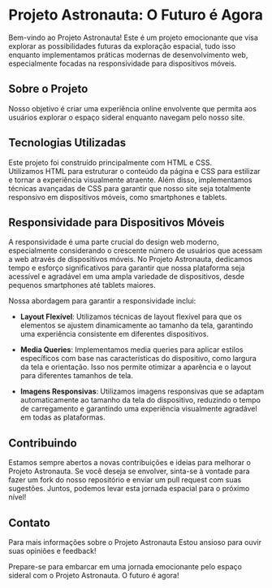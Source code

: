 # Projeto Astronauta: O Futuro é Agora

Bem-vindo ao Projeto Astronauta! Este é um projeto emocionante que visa explorar as possibilidades futuras da exploração espacial, tudo isso enquanto implementamos práticas modernas de desenvolvimento web, especialmente focadas na responsividade para dispositivos móveis.

## Sobre o Projeto

Nosso objetivo é criar uma experiência online envolvente que permita aos usuários explorar o espaço sideral enquanto navegam pelo nosso site.

## Tecnologias Utilizadas

Este projeto foi construído principalmente com HTML e CSS. <br>Utilizamos HTML para estruturar o conteúdo da página e CSS para estilizar e tornar a experiência visualmente atraente. Além disso, implementamos técnicas avançadas de CSS para garantir que nosso site seja totalmente responsivo em dispositivos móveis, como smartphones e tablets.

## Responsividade para Dispositivos Móveis

A responsividade é uma parte crucial do design web moderno, especialmente considerando o crescente número de usuários que acessam a web através de dispositivos móveis. No Projeto Astronauta, dedicamos tempo e esforço significativos para garantir que nossa plataforma seja acessível e agradável em uma ampla variedade de dispositivos, desde pequenos smartphones até tablets maiores.

Nossa abordagem para garantir a responsividade inclui:

- **Layout Flexível**: Utilizamos técnicas de layout flexível para que os elementos se ajustem dinamicamente ao tamanho da tela, garantindo uma experiência consistente em diferentes dispositivos.

- **Media Queries**: Implementamos media queries para aplicar estilos específicos com base nas características do dispositivo, como largura da tela e orientação. Isso nos permite otimizar a aparência e o layout para diferentes tamanhos de tela.

- **Imagens Responsivas**: Utilizamos imagens responsivas que se adaptam automaticamente ao tamanho da tela do dispositivo, reduzindo o tempo de carregamento e garantindo uma experiência visualmente agradável em todas as plataformas.

## Contribuindo

Estamos sempre abertos a novas contribuições e ideias para melhorar o Projeto Astronauta. Se você deseja se envolver, sinta-se à vontade para fazer um fork do nosso repositório e enviar um pull request com suas sugestões. Juntos, podemos levar esta jornada espacial para o próximo nível!

## Contato

Para mais informações sobre o Projeto Astronauta Estou ansioso para ouvir suas opiniões e feedback!

Prepare-se para embarcar em uma jornada emocionante pelo espaço sideral com o Projeto Astronauta. O futuro é agora!
